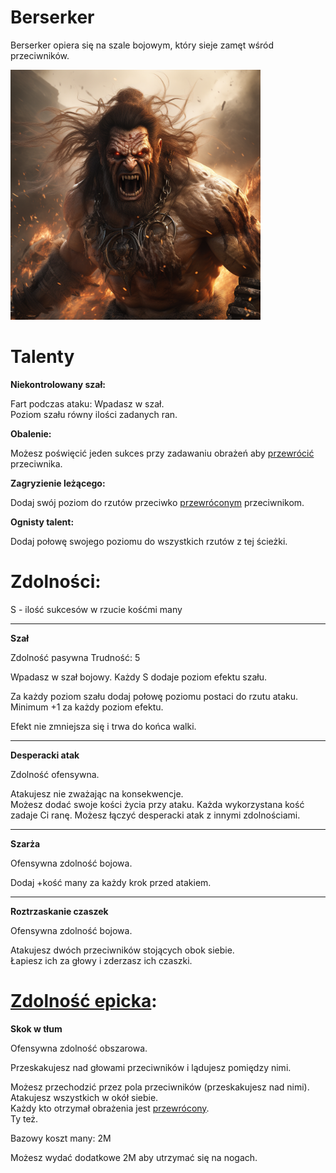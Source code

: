 # Berserker

Berserker opiera się na szale bojowym, który sieje zamęt wśród przeciwników.

<img src="imgs/image.png" width="400">


# Talenty

**Niekontrolowany szał:**

Fart podczas ataku: Wpadasz w szał.\
Poziom szału równy ilości zadanych ran.

**Obalenie:**

Możesz poświęcić jeden sukces przy zadawaniu obrażeń aby [przewrócić](docs/docs/efekty/przewrocony.md) przeciwnika.

**Zagryzienie leżącego:**

Dodaj swój poziom do rzutów przeciwko [przewróconym](docs/docs/efekty/podpalenie.md) przeciwnikom.

**Ognisty talent:**

Dodaj połowę swojego poziomu do wszystkich rzutów z tej ścieżki.

# Zdolności:

S - ilość sukcesów w rzucie kośćmi many

___

**Szał**

Zdolność pasywna
Trudność: 5

Wpadasz w szał bojowy. Każdy S dodaje poziom efektu szału.

Za każdy poziom szału dodaj połowę poziomu postaci do rzutu ataku.\
Minimum +1 za każdy poziom efektu.

Efekt nie zmniejsza się i trwa do końca walki.
___
**Desperacki atak**

Zdolność ofensywna.

Atakujesz nie zważając na konsekwencje.\
Możesz dodać swoje kości życia przy ataku. Każda wykorzystana kość zadaje Ci ranę.
Możesz łączyć desperacki atak z innymi zdolnościami.
___
**Szarża**

Ofensywna zdolność bojowa.

Dodaj +kość many za każdy krok przed atakiem.
___
**Roztrzaskanie czaszek**

Ofensywna zdolność bojowa.

Atakujesz dwóch przeciwników stojących obok siebie.\
Łapiesz ich za głowy i zderzasz ich czaszki.
# [Zdolność epicka](/docs/zdolnosc-epicka.md):

**Skok w tłum**

Ofensywna zdolność obszarowa.

Przeskakujesz nad głowami przeciwników i lądujesz pomiędzy nimi.

Możesz przechodzić przez pola przeciwników (przeskakujesz nad nimi).\
Atakujesz wszystkich w okół siebie.\
Każdy kto otrzymał obrażenia jest [przewrócony](/docs/przewaga.md).\
Ty też.

Bazowy koszt many: 2M

Możesz wydać dodatkowe 2M aby utrzymać się na nogach.
